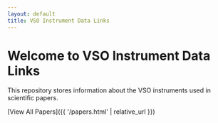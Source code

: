 ```yaml
---
layout: default
title: VSO Instrument Data Links
---
```


# Welcome to VSO Instrument Data Links

This repository stores information about the VSO instruments used in scientific papers.

[View All Papers]({{ '/papers.html' | relative_url }})